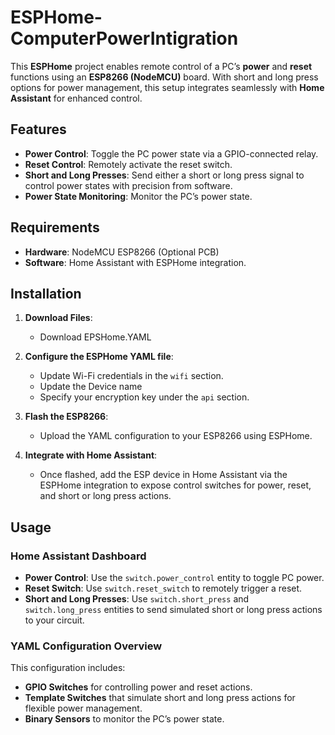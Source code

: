 # ESPHome-ComputerPowerIntigration


This **ESPHome** project enables remote control of a PC’s **power** and **reset** functions using an **ESP8266 (NodeMCU)** board. With short and long press options for power management, this setup integrates seamlessly with **Home Assistant** for enhanced control.

## Features

- **Power Control**: Toggle the PC power state via a GPIO-connected relay.
- **Reset Control**: Remotely activate the reset switch.
- **Short and Long Presses**: Send either a short or long press signal to control power states with precision from software.
- **Power State Monitoring**: Monitor the PC’s power state.

## Requirements

- **Hardware**: NodeMCU ESP8266 (Optional PCB)
- **Software**: Home Assistant with ESPHome integration.

## Installation

1. **Download Files**:
   - Download EPSHome.YAML
     
2. **Configure the ESPHome YAML file**:
   - Update Wi-Fi credentials in the `wifi` section.
   - Update the Device name 
   - Specify your encryption key under the `api` section.

3. **Flash the ESP8266**:
   - Upload the YAML configuration to your ESP8266 using ESPHome.

4. **Integrate with Home Assistant**:
   - Once flashed, add the ESP device in Home Assistant via the ESPHome integration to expose control switches for power, reset, and short or long press actions.
     
## Usage

### Home Assistant Dashboard

- **Power Control**: Use the `switch.power_control` entity to toggle PC power.
- **Reset Switch**: Use `switch.reset_switch` to remotely trigger a reset.
- **Short and Long Presses**: Use `switch.short_press` and `switch.long_press` entities to send simulated short or long press actions to your circuit.

### YAML Configuration Overview

This configuration includes:
- **GPIO Switches** for controlling power and reset actions.
- **Template Switches** that simulate short and long press actions for flexible power management.
- **Binary Sensors** to monitor the PC’s power state.

